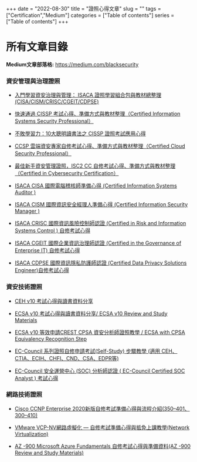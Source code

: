 +++
date = "2022-08-30"
title = "證照心得文章"
slug = "" 
tags = ["Certification","Medium"]
categories = ["Table of contents"]
series = ["Table of contents"]
+++

# 所有文章目錄

**Medium文章部落格:** https://medium.com/blacksecurity


### 資安管理與治理證照

- [入門學習資安治理與管理： ISACA 證照學習組合包與教材總整理 (CISA/CISM/CRISC/CGEIT/CDPSE)](https://medium.com/blacksecurity/cybersecurity-isaca-governance-4d81fd50ec91)

- [快速通過 CISSP 考試心得、準備方式與教材整理（Certified Information Systems Security Professional）](https://medium.com/blacksecurity/cissp-8ff31adf79e0)

- [不敗學習力：10大聰明讀書法之 CISSP 證照考試應用心得](https://medium.com/blacksecurity/study-methods-150492baf20f)

- [CCSP 雲端資安專家自修考試心得、準備方式與教材整理（Certified Cloud Security Professional）](https://medium.com/blacksecurity/ccsp-雲端資安專家自修考試心得-準備方式與教材整理-certified-cloud-security-professional-a3dccf22136d)

- [最佳新手資安管理證照，ISC2 CC 自修考試心得、準備方式與教材整理（Certified in Cybersecurity Certification）](https://medium.com/blacksecurity/cc-cbcfc9b842b5)

- [ISACA CISA 國際電腦稽核師準備心得 (Certified Information Systems Auditor )](https://medium.com/blacksecurity/isaca-cisa-study-7e145bb42f02)

- [ISACA CISM 國際資訊安全經理人準備心得 (Certified Information Security Manager )](https://medium.com/blacksecurity/isaca-cism-833c4f9f8e16)

- [ISACA CRISC 國際資訊風險控制師認證 (Certified in Risk and Information Systems Control ) 自修考試心得](https://medium.com/blacksecurity/isaca-crisc-e64b1a3fda19)

- [ISACA CGEIT 國際企業資訊治理師認證 (Certified in the Governance of Enterprise IT) 自修考試心得](https://medium.com/blacksecurity/isaca-cgeit-cb171cf81c08)

- [ISACA CDPSE 國際資訊隱私防護師認證 (Certified Data Privacy Solutions Engineer)自修考試心得](https://medium.com/blacksecurity/isaca-cdpse-8c6ebaeb58e3)


### 資安技術證照

- [CEH v10 考試心得與讀書資料分享](https://medium.com/blacksecurity/ceh-v10-%E8%80%83%E8%A9%A6%E5%BF%83%E5%BE%97%E8%88%87%E8%AE%80%E6%9B%B8%E8%B3%87%E6%96%99%E5%88%86%E4%BA%AB-4598422fc644)

- [ECSA v10 考試心得與讀書資料分享/ ECSA v10 Review and Study Materials](https://medium.com/blacksecurity/ecsa-v10-1ec76c0eb7d4)

- [ECSA v10 等效申請CREST CPSA 資安分析師證照教學 / ECSA with CPSA Equivalency Recognition Step](https://medium.com/blacksecurity/crestcpsa-5a07e25e7da3)

- [EC-Council 系列證照自修申請考試(Self-Study) 步驟教學 (適用 CEH、CTIA、ECIH、CHFI、CND、CSA、EDPR等)](https://medium.com/blacksecurity/ec-council-selfstudy-e98c93223271)

- [EC-Council 安全運營中心 (SOC) 分析師認證 ( EC-Council Certified SOC Analyst ) 考試心得](https://medium.com/blacksecurity/soc-analyst-770141c5de8e)


### 網路技術證照

- [Cisco CCNP Enterprise 2020新版自修考試準備心得與流程介紹(350–401、300–410)](https://medium.com/blacksecurity/cisco-ccnp-enterprise-2020-9866cbf2d050)

- [VMware VCP-NV網路虛擬化 — 自修考試準備心得與抵免上課教學(Network Virtualization)](https://medium.com/blacksecurity/vmware-network-virtualization-e52b09b526c8)

- [AZ -900 Microsoft Azure Fundamentals 自修考試心得與準備資料(AZ -900 Review and Study Materials)](https://medium.com/@kuroH/az-900-microsoft-azure-fundamentals-d0718175de65)



